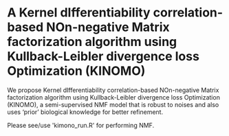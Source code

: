 # A Kernel dIfferentiability correlation-based NOn-negative Matrix factorization algorithm using Kullback-Leibler divergence loss Optimization (KINOMO)

We propose Kernel dIfferentiability correlation-based NOn-negative Matrix factorization algorithm using Kullback-Leibler divergence loss Optimization (KINOMO), a semi-supervised NMF model that is robust to noises and also uses ‘prior’ biological knowledge for better refinement.

Please see/use 'kimono_run.R' for performing NMF. 
